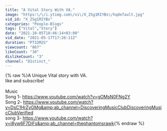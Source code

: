 ```yaml
---
title: "A Vital Story With VA."
image: "https:\/\/i.ytimg.com\/vi\/X_ZSg1RIYBs\/hqdefault.jpg"
vid_id: "X_ZSg1RIYBs"
categories: "People-Blogs"
tags: ["Vital","Story"]
date: "2021-10-05T10:46:14+03:00"
vid_date: "2021-05-17T17:26:11Z"
duration: "PT32M2S"
viewcount: "867"
likeCount: "38"
dislikeCount: "3"
channel: "D1stinct_"
---
```

{% raw %}A Unique Vital story with VA. <br />like and subscribe!<br /><br />Music<br />Song 1- <a rel="nofollow" target="blank" href="https://www.youtube.com/watch?v=gOMsN0FNg2Y">https://www.youtube.com/watch?v=gOMsN0FNg2Y</a><br />Song 2- <a rel="nofollow" target="blank" href="https://www.youtube.com/watch?v=DsC1HrZyGMg&amp;ab_channel=DiscoveringMusicClubDiscoveringMusicClubVerified">https://www.youtube.com/watch?v=DsC1HrZyGMg&amp;ab_channel=DiscoveringMusicClubDiscoveringMusicClubVerified</a><br />song 3-  <a rel="nofollow" target="blank" href="https://www.youtube.com/watch?v=i8yw6F7DiFs&amp;ab_channel=thephantomsrawk">https://www.youtube.com/watch?v=i8yw6F7DiFs&amp;ab_channel=thephantomsrawk</a>{% endraw %}
